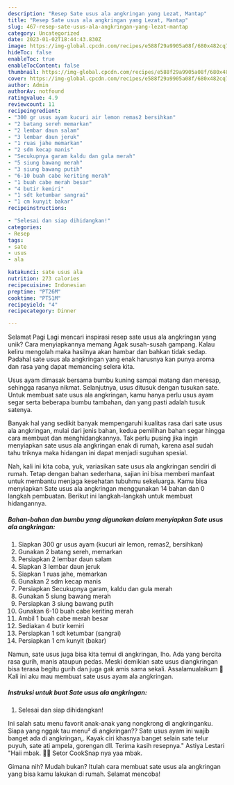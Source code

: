 ```yaml
---
description: "Resep Sate usus ala angkringan yang Lezat, Mantap"
title: "Resep Sate usus ala angkringan yang Lezat, Mantap"
slug: 467-resep-sate-usus-ala-angkringan-yang-lezat-mantap
category: Uncategorized
date: 2023-01-02T18:44:43.830Z
image: https://img-global.cpcdn.com/recipes/e588f29a9905a08f/680x482cq70/sate-usus-ala-angkringan-foto-resep-utama.jpg
hideToc: false
enableToc: true
enableTocContent: false
thumbnail: https://img-global.cpcdn.com/recipes/e588f29a9905a08f/680x482cq70/sate-usus-ala-angkringan-foto-resep-utama.jpg
cover: https://img-global.cpcdn.com/recipes/e588f29a9905a08f/680x482cq70/sate-usus-ala-angkringan-foto-resep-utama.jpg
author: Admin
authorAv: notfound
ratingvalue: 4.9
reviewcount: 11
recipeingredient:
- "300 gr usus ayam kucuri air lemon remas2 bersihkan"
- "2 batang sereh memarkan"
- "2 lembar daun salam"
- "3 lembar daun jeruk"
- "1 ruas jahe memarkan"
- "2 sdm kecap manis"
- "Secukupnya garam kaldu dan gula merah"
- "5 siung bawang merah"
- "3 siung bawang putih"
- "6-10 buah cabe keriting merah"
- "1 buah cabe merah besar"
- "4 butir kemiri"
- "1 sdt ketumbar sangrai"
- "1 cm kunyit bakar"
recipeinstructions:

- "Selesai dan siap dihidangkan!"
categories:
- Resep
tags:
- sate
- usus
- ala

katakunci: sate usus ala 
nutrition: 273 calories
recipecuisine: Indonesian
preptime: "PT26M"
cooktime: "PT51M"
recipeyield: "4"
recipecategory: Dinner

---
```



Selamat Pagi Lagi mencari inspirasi resep sate usus ala angkringan yang unik? Cara menyiapkannya memang Agak susah-susah gampang. Kalau keliru mengolah maka hasilnya akan hambar dan bahkan tidak sedap. Padahal sate usus ala angkringan yang enak harusnya kan punya aroma dan rasa yang dapat memancing selera kita.


Usus ayam dimasak bersama bumbu kuning sampai matang dan meresap, sehingga rasanya nikmat. Selanjutnya, usus ditusuk dengan tusukan sate. Untuk membuat sate usus ala angkringan, kamu hanya perlu usus ayam segar serta beberapa bumbu tambahan, dan yang pasti adalah tusuk satenya.

Banyak hal yang sedikit banyak mempengaruhi kualitas rasa dari sate usus ala angkringan, mulai dari jenis bahan, kedua pemilihan bahan segar hingga cara membuat dan menghidangkannya. Tak perlu pusing jika ingin menyiapkan sate usus ala angkringan enak di rumah, karena asal sudah tahu triknya maka hidangan ini dapat menjadi suguhan spesial.


Nah, kali ini kita coba, yuk, variasikan sate usus ala angkringan sendiri di rumah. Tetap dengan bahan sederhana, sajian ini bisa memberi manfaat untuk membantu menjaga kesehatan tubuhmu sekeluarga. Kamu bisa menyiapkan Sate usus ala angkringan menggunakan 14 bahan dan 0 langkah pembuatan. Berikut ini langkah-langkah untuk membuat hidangannya.

<!--inarticleads1-->

##### Bahan-bahan dan bumbu yang digunakan dalam menyiapkan Sate usus ala angkringan:

1. Siapkan 300 gr usus ayam (kucuri air lemon, remas2, bersihkan)
1. Gunakan 2 batang sereh, memarkan
1. Persiapkan 2 lembar daun salam
1. Siapkan 3 lembar daun jeruk
1. Siapkan 1 ruas jahe, memarkan
1. Gunakan 2 sdm kecap manis
1. Persiapkan Secukupnya garam, kaldu dan gula merah
1. Gunakan 5 siung bawang merah
1. Persiapkan 3 siung bawang putih
1. Gunakan 6-10 buah cabe keriting merah
1. Ambil 1 buah cabe merah besar
1. Sediakan 4 butir kemiri
1. Persiapkan 1 sdt ketumbar (sangrai)
1. Persiapkan 1 cm kunyit (bakar)


Namun, sate usus juga bisa kita temui di angkringan, lho. Ada yang bercita rasa gurih, manis ataupun pedas. Meski demikian sate usus diangkringan bisa terasa begitu gurih dan juga gak amis sama sekali. Assalamualaikum 🙏Kali ini aku mau membuat sate usus ayam ala angkringan. 

<!--inarticleads2-->

##### Instruksi untuk buat Sate usus ala angkringan:


1. Selesai dan siap dihidangkan!

Ini salah satu menu favorit anak-anak yang nongkrong di angkringanku. Siapa yang nggak tau menu² di angkringan?? Sate usus ayam ini wajib banget ada di angkringan,. Kayak ciri khasnya banget selain sate telur puyuh, sate ati ampela, gorengan dll. Terima kasih resepnya.&#34; Astiya Lestari &#34;Haii mbak. 👋🏻 Setor CookSnap nya yaa mbak. 

Gimana nih? Mudah bukan? Itulah cara membuat sate usus ala angkringan yang bisa kamu lakukan di rumah. Selamat mencoba!
